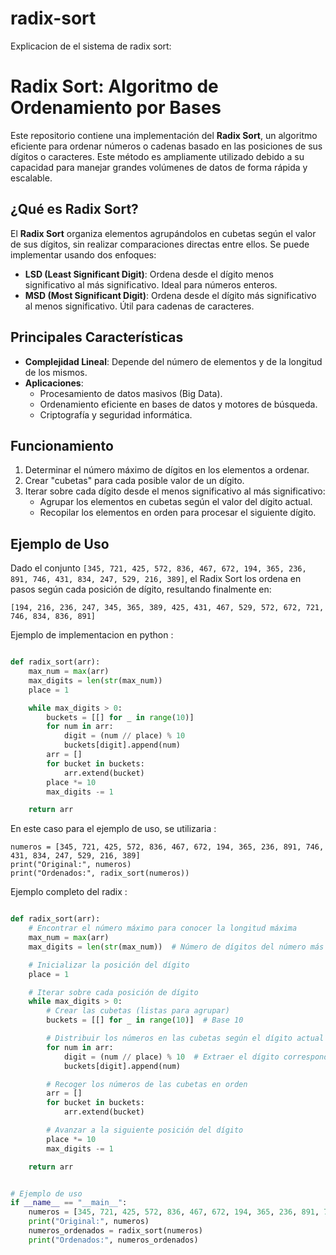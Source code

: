 # radix-sort


Explicacion de el sistema de radix sort:

# Radix Sort: Algoritmo de Ordenamiento por Bases

Este repositorio contiene una implementación del **Radix Sort**, un algoritmo eficiente para ordenar números o cadenas basado en las posiciones de sus dígitos o caracteres. Este método es ampliamente utilizado debido a su capacidad para manejar grandes volúmenes de datos de forma rápida y escalable.

## ¿Qué es Radix Sort?

El **Radix Sort** organiza elementos agrupándolos en cubetas según el valor de sus dígitos, sin realizar comparaciones directas entre ellos. Se puede implementar usando dos enfoques:
- **LSD (Least Significant Digit)**: Ordena desde el dígito menos significativo al más significativo. Ideal para números enteros.
- **MSD (Most Significant Digit)**: Ordena desde el dígito más significativo al menos significativo. Útil para cadenas de caracteres.

## Principales Características

- **Complejidad Lineal**: Depende del número de elementos y de la longitud de los mismos.
- **Aplicaciones**:
  - Procesamiento de datos masivos (Big Data).
  - Ordenamiento eficiente en bases de datos y motores de búsqueda.
  - Criptografía y seguridad informática.

## Funcionamiento

1. Determinar el número máximo de dígitos en los elementos a ordenar.
2. Crear "cubetas" para cada posible valor de un dígito.
3. Iterar sobre cada dígito desde el menos significativo al más significativo:
   - Agrupar los elementos en cubetas según el valor del dígito actual.
   - Recopilar los elementos en orden para procesar el siguiente dígito.

## Ejemplo de Uso

Dado el conjunto `[345, 721, 425, 572, 836, 467, 672, 194, 365, 236, 891, 746, 431, 834, 247, 529, 216, 389]`, el Radix Sort los ordena en pasos según cada posición de dígito, resultando finalmente en:

```plaintext
[194, 216, 236, 247, 345, 365, 389, 425, 431, 467, 529, 572, 672, 721, 746, 834, 836, 891]

```

Ejemplo de implementacion en python : 

```python

def radix_sort(arr):
    max_num = max(arr)
    max_digits = len(str(max_num))
    place = 1

    while max_digits > 0:
        buckets = [[] for _ in range(10)]
        for num in arr:
            digit = (num // place) % 10
            buckets[digit].append(num)
        arr = []
        for bucket in buckets:
            arr.extend(bucket)
        place *= 10
        max_digits -= 1

    return arr


```
En este caso para el ejemplo de uso, se utilizaria :

```
numeros = [345, 721, 425, 572, 836, 467, 672, 194, 365, 236, 891, 746, 431, 834, 247, 529, 216, 389]
print("Original:", numeros)
print("Ordenados:", radix_sort(numeros))

```

Ejemplo completo del radix : 

```python

def radix_sort(arr):
    # Encontrar el número máximo para conocer la longitud máxima
    max_num = max(arr)
    max_digits = len(str(max_num))  # Número de dígitos del número más grande

    # Inicializar la posición del dígito
    place = 1

    # Iterar sobre cada posición de dígito
    while max_digits > 0:
        # Crear las cubetas (listas para agrupar)
        buckets = [[] for _ in range(10)]  # Base 10

        # Distribuir los números en las cubetas según el dígito actual
        for num in arr:
            digit = (num // place) % 10  # Extraer el dígito correspondiente
            buckets[digit].append(num)

        # Recoger los números de las cubetas en orden
        arr = []
        for bucket in buckets:
            arr.extend(bucket)

        # Avanzar a la siguiente posición del dígito
        place *= 10
        max_digits -= 1

    return arr


# Ejemplo de uso
if __name__ == "__main__":
    numeros = [345, 721, 425, 572, 836, 467, 672, 194, 365, 236, 891, 746, 431, 834, 247, 529, 216, 389]
    print("Original:", numeros)
    numeros_ordenados = radix_sort(numeros)
    print("Ordenados:", numeros_ordenados)
